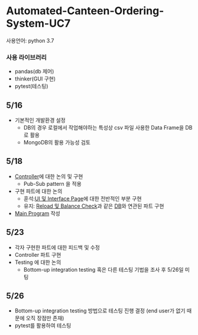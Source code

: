# Automated-Canteen-Ordering-System-UC7
사용언어: python 3.7

### 사용 라이브러리
- pandas(db 제어)
- thinker(GUI 구현)
- pytest(테스팅)

## 5/16
- 기본적인 개발환경 설정
  -  DB의 경우 로컬에서 작업해야하는 특성상 csv 파일 사용한 Data Frame을 DB로 활용
  -  MongoDB의 활용 가능성 검토

## 5/18
- [Controller](controller.py)에 대한 논의 및 구현
  -  Pub-Sub pattern 을 적용
- 구현 파트에 대한 논의
  -  훈석:[UI 및 Interface Page](UI.py)에 대한 전반적인 부분 구현
  -  유지: [Reload 및 Balance Check](DB_related/connectionDB.ipynb)과 같은 [DB](DB_related)와 연관된 파트 구현
-  [Main Program](main.py) 작성

## 5/23
- 각자 구현한 파트에 대한 피드백 및 수정
- Controller 파트 구현
- Testing 에 대한 논의
  - Bottom-up integration testing 혹은 다른 테스팅 기법을 조사 후 5/26일 미팅

## 5/26
- Bottom-up integration testing 방법으로 테스팅 진행 결정 (end user가 없기 때문에 오직 장점만 존재)
- pytest를 활용하여 테스팅
 
